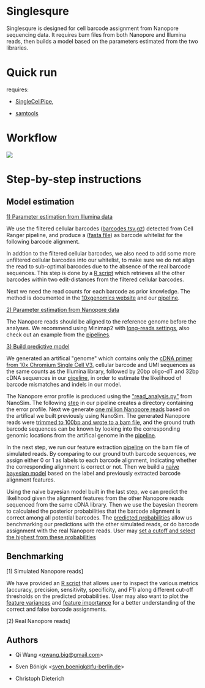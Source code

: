 # Singlesqure

Singlesqure is designed for cell barcode assignment from Nanopore sequencing data.
It requires bam files from both Nanopore and Illumina reads, then builds a model based on the parameters estimated from the two libraries.

# Quick run

requires:

* [SingleCellPipe](https://github.com/dieterich-lab/single-cell-nanopore),

* [samtools](https://github.com/samtools/)

# Workflow

[![](https://mermaid.ink/img/eyJjb2RlIjoiZ3JhcGggVERcbiAgICBBW0NlbGxSYW5nZXI8YnI-Y291bnRdIC0tPnxidWlsZF9nZW5vbWUuc2h8QihBcnRpZmljYWwgR2Vub21lKVxuICAgIEEgLS0-fGdldF9jYmZyZXEuc2h8QjIoQ2VsbCBCYXJjb2RlPGJyPkZyZXF1ZW5jaWVzKVxuICAgIEEgLS0-fGdldF9jYmMuc2h8QzIoQ2VsbCBCYXJjb2RlPGJyPldoaXRlbGlzdClcbiAgICBDW05hbm9wb3JlPGJyPlJlYWRzXSAtLT58YnVpbGRfbmFub3NpbS5zaHxEKE5hbm9TaW08YnI-TW9kZWxzKVxuICAgIEMyLS0-IHxmaW5kX2Rpc3QucnxDMyhFcnJvci1jb250YWluaW5nPGJyPldoaXRlbGlzdClcbiAgICBDMy0tPiBIXG4gICAgQiAtLT4gfHNpbV9yZWFkcy5zaHxFKFNpbXVsYXRlZDxicj5OYW5vcG9yZTxicj5SZWFkcylcbiAgICBEIC0tPiBFXG4gICAgRSAtLT4gfGJ1aWxkX2FsaWduLnNofEYoU2ltdWxhdGVkPGJyPk5hbm9wb3JlPGJyPkFsaWdubWVudHMpXG4gICAgQiAtLT4gfGdldF9iYXJjb2Rlcy5zaHxHKEdyb3VuZCBUcnV0aDxicj5CYXJjb2RlcylcbiAgICBFIC0tPiBHXG4gICAgRiAtLT4gfHJ1bl9waXBlLnNofEgoTGFiZWxlZDxicj5GZWF0dXJlcylcbiAgICBNIC0tPiB8cHJlZC5yfExcbiAgICBIIC0tPiBMKFByb2JhYmlsaXRpZXM8YnI-b2YgU2ltdWxhdGVkPGJyPkJhcmNvZGUgTWF0Y2hlcylcbiAgICBMIC0tPiB8c2ltX2JlbmNoLnIsIHN0YXQuc2h8TihDbGFzc2lmaWNhdGlvbjxicj5QZXJmb3JtYW5jZSlcbiAgICBIIC0tPiB8ZmVhdF9zdGF0LnJ8SShGZWF0dXJlczxicj5JbXBvcnRhbmNlKVxuICAgIEggLS0-IHxmZWF0X3Zhci5yfE8oRmVhdHVyZXM8YnI-VmFyaWFuY2UpXG4gICAgRyAtLT4gSFxuICAgIEggLS0-IHxidWlsZF9tb2RlbC5yfE0oTmFpdmUgQmF5ZXM8YnI-TW9kZWwpXG4gICAgc3R5bGUgSSBmaWxsOiNmZmNcbiAgICBzdHlsZSBOIGZpbGw6I2ZmY1xuICAgIHN0eWxlIE8gZmlsbDojZmZjXG4gICAgY2xpY2sgQiBcImh0dHBzOi8vZ2l0aHViLmNvbS9kaWV0ZXJpY2gtbGFiL3NpbmdsZS1jZWxsLW5hbm9wb3JlL2Jsb2IvbWFzdGVyL3BpcGVsaW5lcy9SRUFETUUubWQjYnVpbGRfZ2Vub21lc2hcIiIsIm1lcm1haWQiOnsidGhlbWUiOiJkZWZhdWx0In0sInVwZGF0ZUVkaXRvciI6ZmFsc2V9)](https://mermaid-js.github.io/mermaid-live-editor/#/edit/eyJjb2RlIjoiZ3JhcGggVERcbiAgICBBW0NlbGxSYW5nZXI8YnI-Y291bnRdIC0tPnxidWlsZF9nZW5vbWUuc2h8QihBcnRpZmljYWwgR2Vub21lKVxuICAgIEEgLS0-fGdldF9jYmZyZXEuc2h8QjIoQ2VsbCBCYXJjb2RlPGJyPkZyZXF1ZW5jaWVzKVxuICAgIEEgLS0-fGdldF9jYmMuc2h8QzIoQ2VsbCBCYXJjb2RlPGJyPldoaXRlbGlzdClcbiAgICBDW05hbm9wb3JlPGJyPlJlYWRzXSAtLT58YnVpbGRfbmFub3NpbS5zaHxEKE5hbm9TaW08YnI-TW9kZWxzKVxuICAgIEMyLS0-IHxmaW5kX2Rpc3QucnxDMyhFcnJvci1jb250YWluaW5nPGJyPldoaXRlbGlzdClcbiAgICBDMy0tPiBIXG4gICAgQiAtLT4gfHNpbV9yZWFkcy5zaHxFKFNpbXVsYXRlZDxicj5OYW5vcG9yZTxicj5SZWFkcylcbiAgICBEIC0tPiBFXG4gICAgRSAtLT4gfGJ1aWxkX2FsaWduLnNofEYoU2ltdWxhdGVkPGJyPk5hbm9wb3JlPGJyPkFsaWdubWVudHMpXG4gICAgQiAtLT4gfGdldF9iYXJjb2Rlcy5zaHxHKEdyb3VuZCBUcnV0aDxicj5CYXJjb2RlcylcbiAgICBFIC0tPiBHXG4gICAgRiAtLT4gfHJ1bl9waXBlLnNofEgoTGFiZWxlZDxicj5GZWF0dXJlcylcbiAgICBNIC0tPiB8cHJlZC5yfExcbiAgICBIIC0tPiBMKFByb2JhYmlsaXRpZXM8YnI-b2YgU2ltdWxhdGVkPGJyPkJhcmNvZGUgTWF0Y2hlcylcbiAgICBMIC0tPiB8c2ltX2JlbmNoLnIsIHN0YXQuc2h8TihDbGFzc2lmaWNhdGlvbjxicj5QZXJmb3JtYW5jZSlcbiAgICBIIC0tPiB8ZmVhdF9zdGF0LnJ8SShGZWF0dXJlczxicj5JbXBvcnRhbmNlKVxuICAgIEggLS0-IHxmZWF0X3Zhci5yfE8oRmVhdHVyZXM8YnI-VmFyaWFuY2UpXG4gICAgRyAtLT4gSFxuICAgIEggLS0-IHxidWlsZF9tb2RlbC5yfE0oTmFpdmUgQmF5ZXM8YnI-TW9kZWwpXG4gICAgc3R5bGUgSSBmaWxsOiNmZmNcbiAgICBzdHlsZSBOIGZpbGw6I2ZmY1xuICAgIHN0eWxlIE8gZmlsbDojZmZjXG4gICAgY2xpY2sgQiBcImh0dHBzOi8vZ2l0aHViLmNvbS9kaWV0ZXJpY2gtbGFiL3NpbmdsZS1jZWxsLW5hbm9wb3JlL2Jsb2IvbWFzdGVyL3BpcGVsaW5lcy9SRUFETUUubWQjYnVpbGRfZ2Vub21lc2hcIiIsIm1lcm1haWQiOnsidGhlbWUiOiJkZWZhdWx0In0sInVwZGF0ZUVkaXRvciI6ZmFsc2V9)

# Step-by-step instructions

## Model estimation

[1) Parameter estimation from Illumina data](https://github.com/dieterich-lab/single-cell-nanopore/blob/master/pipelines/README.md#illumina-library)

We use the filtered cellular barcodes ([barcodes.tsv.gz](https://support.10xgenomics.com/single-cell-gene-expression/software/pipelines/latest/output/matrices)) detected from Cell Ranger pipeline, and produce a ([fasta file](https://github.com/dieterich-lab/single-cell-nanopore/blob/master/pipelines/README.md#get_cbcsh)) as barcode whitelist for the following barcode alignment. 

In addtion to the filtered cellular barcodes, we also need to add some more unfiltered cellular barcodes into our whitelist, to make sure we do not align the read to sub-optimal barcodes due to the absence of the real barcode sequences. This step is done by a [R script](https://github.com/dieterich-lab/single-cell-nanopore/blob/master/pipelines/README.md#find_distr) which retrieves all the other barcodes within two edit-distances from the filtered cellular barcodes.

Next we need the read counts for each barcode as prior knowledge. The method is documented in the [10xgenomics website](https://kb.10xgenomics.com/hc/en-us/articles/360007068611-How-do-I-get-the-read-counts-for-each-barcode-) and our [pipeline](https://github.com/dieterich-lab/single-cell-nanopore/blob/master/pipelines/README.md#get_cbfreqsh).

[2) Parameter estimation from Nanopore data](https://github.com/dieterich-lab/single-cell-nanopore/blob/master/pipelines/README.md#nanopore-library)

The Nanopore reads should be aligned to the reference genome before the analyses. We recommend using Minimap2 with [long-reads settings](https://github.com/lh3/minimap2#map-long-mrnacdna-reads), also check out an example from the [pipelines](https://github.com/dieterich-lab/single-cell-nanopore/blob/master/pipelines/README.md#align_longreadssh).

[3) Build predictive model](https://github.com/dieterich-lab/single-cell-nanopore/blob/master/pipelines/README.md#nanopore-library)

We generated an artifical "genome" which contains only the [cDNA primer from 10x Chromium Single Cell V3](https://kb.10xgenomics.com/hc/en-us/articles/217268786-How-do-I-design-a-custom-targeted-assay-for-Single-Cell-3-), cellular barcode and UMI sequences as the same counts as the Illumina library, followed by 20bp oligo-dT and 32bp cDNA sequences in our [pipeline](https://github.com/dieterich-lab/single-cell-nanopore/blob/master/pipelines/README.md#build_genomesh), in order to estimate the likelihood of barcode mismatches and indels in our model.

The Nanopore error profile is produced using the ["read_analysis.py"](https://github.com/bcgsc/NanoSim#1-characterization-stage) from NanoSim. The following [step](https://github.com/dieterich-lab/single-cell-nanopore/blob/master/pipelines/README.md#build_nanosimsh) in our pipeline creates a directory containing the error profile. Next we generate [one million Nanopore reads](https://github.com/dieterich-lab/single-cell-nanopore/blob/master/pipelines/README.md#sim_readssh) based on the artifical we built previously using NanoSim. The generated Nanopore reads were [trimmed to 100bp and wrote to a bam file](https://github.com/dieterich-lab/single-cell-nanopore/blob/master/pipelines/README.md#build_alignsh), and the ground truth barcode sequences can be known by looking into the corresponding genomic locations from the artifical genome in the [pipeline](https://github.com/dieterich-lab/single-cell-nanopore/blob/master/pipelines/README.md#get_barcodessh). 

In the next step, we run our feature extraction [pipeline](https://github.com/dieterich-lab/single-cell-nanopore/blob/master/pipelines/README.md#run_pipesh) on the bam file of simulated reads. By comparing to our ground truth barcode sequences, we assign either 0 or 1 as labels to each barcode alignment, indicating whether the corresponding alignment is correct or not. Then we build a [naive bayesian model](https://github.com/dieterich-lab/single-cell-nanopore/blob/master/pipelines/README.md#build_modelr) based on the label and previously extracted barcode alignment features. 

Using the naive bayesian model built in the last step, we can predict the likelihood given the alignment features from the other Nanopore reads sequenced from the same cDNA library. Then we use the bayesian theorem to calculated the posterior probabilities that the barcode alignment is correct among all potential barcodes. The [predicted probabilities](https://github.com/dieterich-lab/single-cell-nanopore/blob/master/pipelines/README.md#predr) allow us benchmarking our predictions with the other simulated reads, or do barcode assignment with the real Nanopore reads. User may [set a cutoff and select the highest from these probabilities](https://github.com/dieterich-lab/single-cell-nanopore/blob/master/pipelines/README.md#filter_predsh)

## Benchmarking
[1) Simulated Nanopore reads]

We have provided an [R script](https://github.com/dieterich-lab/single-cell-nanopore/blob/master/pipelines/sim_bench.r) that allows user to inspect the various metrics (accuracy, precision, sensitivity, specificity, and F1) along different cut-off thresholds on the predicted probabilities. User may also want to plot the [feature variances](https://github.com/dieterich-lab/single-cell-nanopore/blob/master/pipelines/README.md#feat_varr) and [feature importance](https://github.com/dieterich-lab/single-cell-nanopore/tree/master/pipelines#feat_statr) for a better understanding of the correct and false barcode assignments.

[2) Real Nanopore reads]


## Authors

* Qi Wang <[qwang.big@gmail.com](mailto:qwang.big@gmail.com)>

* Sven Bönigk <[sven.boenigk@fu-berlin.de](mailto:sven.boenigk@fu-berlin.de)>

* Christoph Dieterich
